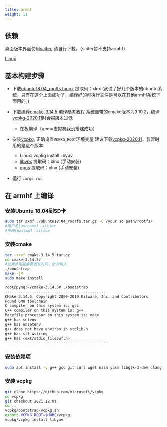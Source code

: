 ```yaml
---
title: armhf
weight: 11
---
```


## 依赖

桌面版本界面使用[sciter](https://sciter.com/), 请自行下载。（sciter暂不支持armhf）

[Linux](https://raw.githubusercontent.com/c-smile/sciter-sdk/master/bin.lnx/x64/libsciter-gtk.so)

## 基本构建步骤
- 下载[ubuntu18.04_rootfs.tar.gz](https://pan.baidu.com/s/1pmjw7OBn5NbiCvM6GGaEgQ) 提取码：xlnx (我试了好几个版本的ubuntu系统，只有在这个上面成功了，编译好的可执行文件是可以在其他armhf系统下面用的。)
- 下载编译[cmake-3.14.5](https://cmake.org/files/v3.14/cmake-3.14.5.tar.gz)  编译[参考教程](https://blog.csdn.net/weixin_43793181/article/details/118157012) 系统自带的cmake版本为3.10.2，编译[vcpkg-2020.11](https://github.com/microsoft/vcpkg/archive/refs/tags/2020.11.tar.gz)时会报版本过低
  - 在板编译（qemu虚拟机我没搭建成功）
  
- 安装[vcpkg](https://github.com/microsoft/vcpkg), 正确设置`VCPKG_ROOT`环境变量 建议下载[vcpkg-2020.11](https://github.com/microsoft/vcpkg/archive/refs/tags/2020.11.tar.gz)，我暂时用的是这个版本

  - Linux: vcpkg install libyuv 
  - [libvpx](https://pan.baidu.com/s/1fgi0PzOrT4VpL6p3MY-IVA) 提取码：xlnx (手动安装)
  - [opus](https://pan.baidu.com/s/1fxQayZ7FGq-Z0bn_pjBVfQ) 提取码：xlnx (手动安装)

- 运行 `cargo run`

## 在 armhf 上编译

### 安装Ubuntu 18.04到SD卡

```sh
sudo tar zxmf ./ubuntu18.04_rootfs.tar.gz -C /your sd path/rootfs/
#用户名(usrname)：xilinx
#密码(passwd)：xilinx
```

### 安装cmake
```sh
tar -xzvf cmake-3.14.5.tar.gz
cd cmake-3.14.5/
#这两步可能需要很长时间，依次输入
./bootstrap
make -j4
sudo make install
```
```sh
root@pynq:~/cmake-3.14.5# ./bootstrap 
---------------------------------------------
CMake 3.14.5, Copyright 2000-2019 Kitware, Inc. and Contributors
Found GNU toolchain
C compiler on this system is: gcc       
C++ compiler on this system is: g++          
Makefile processor on this system is: make
g++ has setenv
g++ has unsetenv
g++ does not have environ in stdlib.h
g++ has stl wstring
g++ has <ext/stdio_filebuf.h>
---------------------------------------------
```
### 安装依赖项

```sh
sudo apt install -y g++ gcc git curl wget nasm yasm libgtk-3-dev clang libxcb-randr0-dev libxdo-dev libxfixes-dev libxcb-shape0-dev libxcb-xfixes0-dev libasound2-dev libpulse-dev
```

### 安装 vcpkg

```sh
git clone https://github.com/microsoft/vcpkg
cd vcpkg
git checkout 2021.12.01
cd ..
vcpkg/bootstrap-vcpkg.sh
export VCPKG_ROOT=$HOME/vcpkg
vcpkg/vcpkg install libyuv
```
